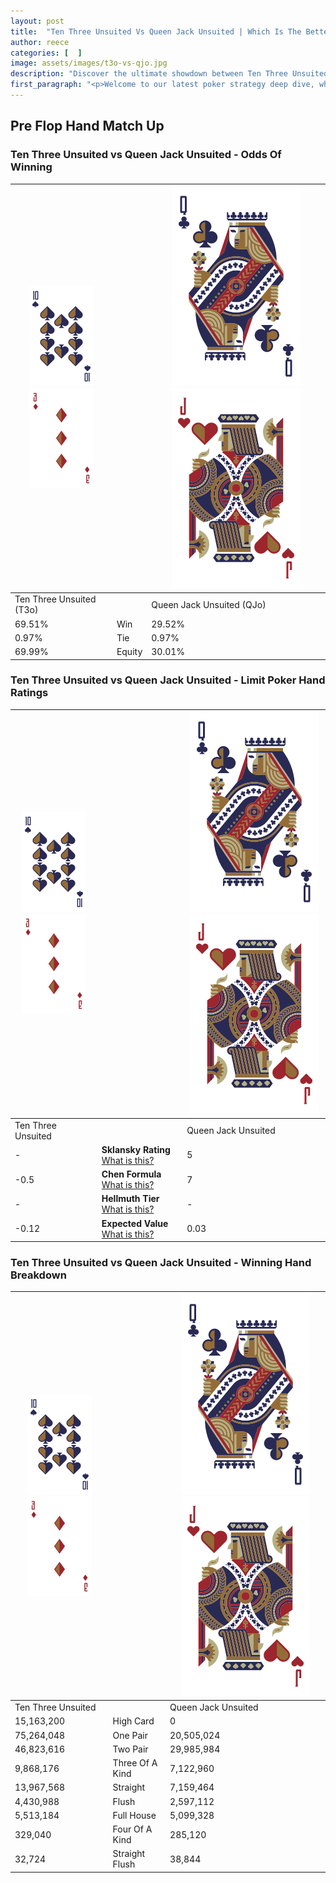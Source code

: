 ```yaml
---
layout: post
title:  "Ten Three Unsuited Vs Queen Jack Unsuited | Which Is The Better Hand In Poker? A Complete Guide"
author: reece
categories: [  ]
image: assets/images/t3o-vs-qjo.jpg
description: "Discover the ultimate showdown between Ten Three Unsuited and Queen Jack Unsuited in poker! Uncover the odds, strategies, and scenarios where one hand triumphs over the other. Get ready to up your poker game with this thrilling analysis."
first_paragraph: "<p>Welcome to our latest poker strategy deep dive, where we're pitting two distinct hands against each other in a high-stakes showdown: Ten Three Unsuited vs Queen Jack Unsuited.</p><p>In the dynamic world of poker, every decision counts, and knowing which hand holds the upper hand is key to your success at the table.</p><p>In this article, we'll dissect these two hands, explore the scenarios where one dominates the other, and equip you with the knowledge to make strategic choices that can tip the odds in your favor.</p><p>Get ready to unravel the intriguing dynamics of these poker hands and elevate your game to new heights.</p>"
---
```




[comment]: # (sp0)

## Pre Flop Hand Match Up

<div class="table hand-ratings" markdown="1"> 



### Ten Three Unsuited vs Queen Jack Unsuited - Odds Of Winning


    
| ![image info](assets/images/hand1/T.png) ![image info](assets/images/hand1/3o.png) |  | ![image info](assets/images/hand2/Q.png) ![image info](assets/images/hand2/Jo.png) |
| -------- | -------- | -------- |
| Ten Three Unsuited (T3o) |  | Queen Jack Unsuited (QJo) |
| 69.51% | Win | 29.52% |
| 0.97% | Tie | 0.97% |
| 69.99% | Equity | 30.01% |




[comment]: # (sp1)



### Ten Three Unsuited vs Queen Jack Unsuited - Limit Poker Hand Ratings


    
| ![image info](assets/images/hand1/T.png) ![image info](assets/images/hand1/3o.png) |  | ![image info](assets/images/hand2/Q.png) ![image info](assets/images/hand2/Jo.png) |
| -------- | -------- | -------- |
| Ten Three Unsuited |  | Queen Jack Unsuited |
| - | **Sklansky Rating** [What is this?](/sklansky-rating-explained) | 5 |
| -0.5 | **Chen Formula** [What is this?](/chen-formula-explained) | 7 |
| - | **Hellmuth Tier** [What is this?](/Hellmuth-tier-explained) | - |
| -0.12 | **Expected Value** [What is this?](/expected-value-explained) | 0.03 |




[comment]: # (sp2)



### Ten Three Unsuited vs Queen Jack Unsuited - Winning Hand Breakdown


    
| ![image info](assets/images/hand1/T.png) ![image info](assets/images/hand1/3o.png) |  | ![image info](assets/images/hand2/Q.png) ![image info](assets/images/hand2/Jo.png) |
| -------- | -------- | -------- |
| Ten Three Unsuited |  | Queen Jack Unsuited |
| 15,163,200 | High Card | 0 |
| 75,264,048 | One Pair | 20,505,024 |
| 46,823,616 | Two Pair | 29,985,984 |
| 9,868,176 | Three Of A Kind | 7,122,960 |
| 13,967,568 | Straight | 7,159,464 |
| 4,430,988 | Flush | 2,597,112 |
| 5,513,184 | Full House | 5,099,328 |
| 329,040 | Four Of A Kind | 285,120 |
| 32,724 | Straight Flush | 38,844 |




[comment]: # (sp3)



</div>

[comment]: # (sp4)



[comment]: # (sp5)

